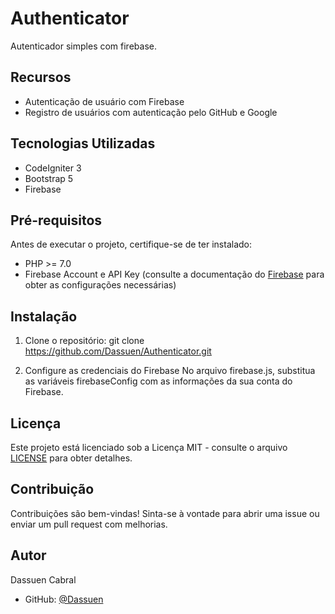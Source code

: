 
# Authenticator

Autenticador simples com firebase.

## Recursos

- Autenticação de usuário com Firebase
- Registro de usuários com autenticação pelo GitHub e Google

## Tecnologias Utilizadas

- CodeIgniter 3
- Bootstrap 5
- Firebase

## Pré-requisitos

Antes de executar o projeto, certifique-se de ter instalado:

- PHP >= 7.0
- Firebase Account e API Key (consulte a documentação do [Firebase](https://firebase.google.com/docs/auth/web/start?hl=pt-br) para obter as configurações necessárias) 

## Instalação

1. Clone o repositório:
git clone https://github.com/Dassuen/Authenticator.git

2. Configure as credenciais do Firebase
No arquivo firebase.js, substitua as variáveis firebaseConfig com as informações da sua conta do Firebase.


## Licença

Este projeto está licenciado sob a Licença MIT - consulte o arquivo [LICENSE](LICENSE.txt) para obter detalhes.

## Contribuição

Contribuições são bem-vindas! Sinta-se à vontade para abrir uma issue ou enviar um pull request com melhorias.

## Autor

Dassuen Cabral
- GitHub: [@Dassuen](https://github.com/Dassuen/)
